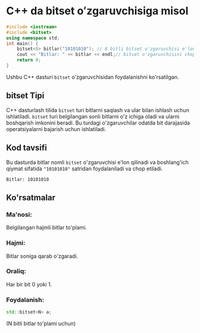 # C++ da bitset oʻzgaruvchisiga misol
```cpp
#include <iostream>
#include <bitset>
using namespace std;
int main() {
    bitset<8> bitlar("10101010"); // 8 bitli bitset o'zgaruvchisi e'lon qilish
    cout << "Bitlar: " << bitlar << endl;// bitset o'zgaruvchisini chop etish
    return 0;
}
```
Ushbu C++ dasturi `bitset` o'zgaruvchisidan foydalanishni ko'rsatilgan.
## bitset Tipi
C++ dasturlash tilida `bitset` turi bitlarni saqlash va ular bilan ishlash uchun ishlatiladi. `bitset` turi belgilangan sonli bitlarni o'z ichiga oladi va ularni boshqarish imkonini beradi. 
Bu turdagi o'zgaruvchilar odatda bit darajasida operatsiyalarni bajarish uchun ishlatiladi.
## Kod tavsifi
Bu dasturda bitlar nomli `bitset` o'zgaruvchisi e'lon qilinadi va boshlang'ich qiymat sifatida `"10101010"` satridan foydalaniladi va chop etiladi.
```console
Bitlar: 10101010
```
## Ko'rsatmalar
### Ma'nosi:
Belgilangan hajmli bitlar to'plami.
### Hajmi:
Bitlar soniga qarab o'zgaradi.
### Oraliq:
Har bir bit 0 yoki 1.
### Foydalanish:
```cpp
std::bitset<N> a;
```
(N bitli bitlar to'plami uchun)
